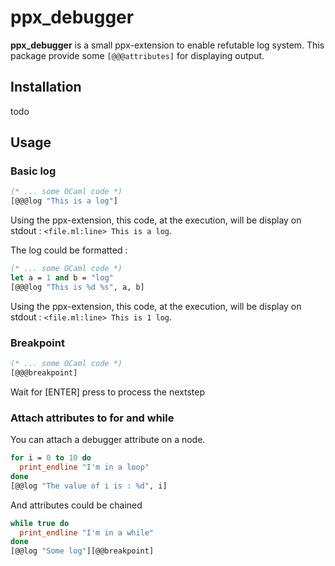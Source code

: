 # ppx_debugger

**ppx_debugger** is a small ppx-extension to enable refutable log system.
This package provide some `[@@@attributes]` for displaying output.

## Installation

todo

## Usage

### Basic log

```ocaml
(* ... some OCaml code *)
[@@@log "This is a log"]
```
Using the ppx-extension, this code, at the execution, will be display on
stdout : ` <file.ml:line> This is a log `.

The log could be formatted :

```ocaml
(* ... some OCaml code *)
let a = 1 and b = "log"
[@@@log "This is %d %s", a, b]
```
Using the ppx-extension, this code, at the execution, will be display on
stdout : ` <file.ml:line> This is 1 log `.

### Breakpoint
```ocaml
(* ... some OCaml code *)
[@@@breakpoint]
```
Wait for [ENTER] press to process the nextstep

### Attach attributes to for and while
You can attach a debugger attribute on a node.

```ocaml
for i = 0 to 10 do
  print_endline "I'm in a loop"
done
[@@log "The value of i is : %d", i]
```

And attributes could be chained

```ocaml
while true do
  print_endline "I'm in a while"
done
[@@log "Some log"][@@breakpoint]  
```
